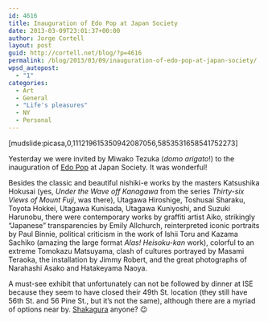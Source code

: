 ```yaml
---
id: 4616
title: Inauguration of Edo Pop at Japan Society
date: 2013-03-09T23:01:37+00:00
author: Jorge Cortell
layout: post
guid: http://cortell.net/blog/?p=4616
permalink: /blog/2013/03/09/inauguration-of-edo-pop-at-japan-society/
wpsd_autopost:
  - "1"
categories:
  - Art
  - General
  - "Life's pleasures"
  - NY
  - Personal
---
```

[mudslide:picasa,0,111219615350942087056,5853531658541752273]

Yesterday we were invited by Miwako Tezuka (_domo arigato_!) to the inauguration of <a title="http://www.japansociety.org/event/edo-pop-the-graphic-impact-of-japanese-prints" href="http://www.japansociety.org/event/edo-pop-the-graphic-impact-of-japanese-prints" target="_blank">Edo Pop</a> at Japan Society. It was wonderful!

Besides the classic and beautiful nishiki-e works by the masters Katsushika Hokusai (yes, _Under the Wave off Kanagawa_ from the series _Thirty-six Views of Mount Fuji_, was there), Utagawa Hiroshige, Toshusai Sharaku, Toyota Hokkei, Utagawa Kunisada, Utagawa Kuniyoshi, and Suzuki Harunobu, there were contemporary works by graffiti artist Aiko, strikingly &#8220;Japanese&#8221; transparencies by Emily Allchurch, reinterpreted iconic portraits by Paul Binnie, political criticism in the work of Ishii Toru and Kazama Sachiko (amazing the large format _Alas! Heisoku-kan_ work), colorful to an extreme Tomokazu Matsuyama, clash of cultures portrayed by Masami Teraoka, the installation by Jimmy Robert, and the great photographs of Narahashi Asako and Hatakeyama Naoya.

A must-see exhibit that unfortunately can not be followed by dinner at ISE because they seem to have closed their 49th St. location (they still have 56th St. and 56 Pine St., but it&#8217;s not the same), although there are a myriad of options near by. <a title="http://www.sakagura.com" href="http://www.sakagura.com" target="_blank">Shakagura</a> anyone? 😉